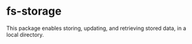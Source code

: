 # fs-storage
This package enables storing, updating, and retrieving stored data, in a local directory.
